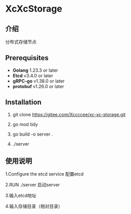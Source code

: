 # XcXcStorage

## 介绍
分布式存储节点

## Prerequisites

- **Golang** 1.23.3 or later
- **Etcd** v3.4.0 or later
- **gRPC-go** v1.38.0 or later
- **protobuf** v1.26.0 or later

## Installation

1.  git clone https://gitee.com/Xccccee/xc-xc-storage.git

2.  go mod tidy

3.  go build -o server .

4. ./server

## 使用说明

1.Configure the etcd service 配置etcd

2.RUN ./server 启动server

3.输入etcd地址

4.输入存储目录（相对目录）
